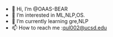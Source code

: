 - 👋 Hi, I’m @OAAS-BEAR
- 👀 I’m interested in ML,NLP,OS.
- 🌱 I’m currently learning gre,NLP 
- 📫 How to reach me :qul002@ucsd.edu

<!---
OAAS-BEAR/OAAS-BEAR is a ✨ special ✨ repository because its `README.md` (this file) appears on your GitHub profile.
You can click the Preview link to take a look at your changes.
--->
